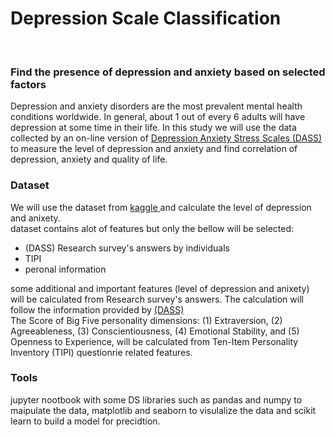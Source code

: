 # Depression Scale Classification
<br/>
<h3> Find the presence of depression and anxiety based on selected factors</h3>
Depression and anxiety disorders are the most prevalent mental health conditions worldwide. In general‚ about 1 out of every 6 adults will have depression at some time in their life. 
In this study we will use the data collected by an on-line version of  <a href='https://www.psytoolkit.org/survey-library/depression-anxiety-stress-dass.html'>Depression Anxiety Stress Scales (DASS) </a> to measure the level of depression and anxiety and find correlation of depression, anxiety and quality of life.
  
  <h3>Dataset</h3>
  We will use the dataset from <a href='https://www.kaggle.com/yamqwe/depression-anxiety-stress-scales'>kaggle </a> and calculate the level of depression and anixety.
  <br/> dataset contains alot of features but only the bellow will be selected:
  <ul>
    <li>(DASS) Research survey's answers by individuals </li>
    <li>TIPI</li>
    <li>peronal information</li>
  </ul>
  some additional and important features (level of depression and anixety) will be calculated from Research survey's answers. The calculation will follow the information provided by <a href='https://www.psytoolkit.org/survey-library/depression-anxiety-stress-dass.html'>(DASS)</a>  <br>
  The Score of Big Five personality dimensions: (1) Extraversion, (2) Agreeableness, (3) Conscientiousness, (4) Emotional Stability, and (5) Openness to Experience, will be calculated from Ten-Item Personality Inventory (TIPI) questionrie related features.
  <h3>Tools</h3>
  jupyter nootbook with some DS libraries such as pandas and numpy to maipulate the data, matplotlib and seaborn to visulalize the data and
scikit learn to build a model for precidtion. 
